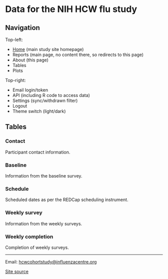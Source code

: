 # Data for the NIH HCW flu study

## Navigation

Top-left:

- [Home](https://hcwflustudy.com) (main study site homepage)
- Reports (main page, no content there, so redirects to this page)
- About (this page)
- Tables
- Plots

Top-right:

- Email login/token
- API (including R code to access data)
- Settings (sync/withdrawn filter)
- Logout
- Theme switch (light/dark)

## Tables

### Contact

Participant contact information.

### Baseline

Information from the baseline survey.

### Schedule

Scheduled dates as per the REDCap scheduling instrument.

### Weekly survey

Information from the weekly surveys.

### Weekly completion

Completion of weekly surveys.

---

Email: hcwcohortstudy@influenzacentre.org

[Site source](https://github.com/khvorov45/hcwstudyapp)
